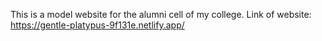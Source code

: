 This is a model website for the alumni cell of my college.
Link of website: https://gentle-platypus-9f131e.netlify.app/
